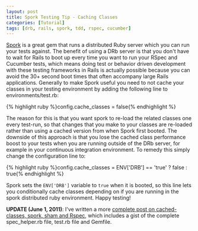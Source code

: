 ```yaml
---
layout: post
title: Spork Testing Tip - Caching Classes
categories: [Tutorial]
tags: [drb, rails, spork, tdd, rspec, cucumber]
---
```


[Spork](https://github.com/timcharper/spork) is a great gem that runs a
distributed Ruby server which you can run your tests against. The benefit of
using a DRb server is that you don't have to wait for Rails to boot up every
time you want to run your RSpec and Cucumber tests, which means doing test or
behavior driven development with these testing frameworks in Rails is actually
possible because you can avoid the 30+ second boot times that often accompany
large Rails applications. Generally to make Spork useful you need to not cache
your classes in your testing environment by adding the following line to
environments/test.rb:

{% highlight ruby %}config.cache_classes = false{% endhighlight %}

The reason for this is that you want spork to re-load the related classes one
every test-run, so that changes that you make to your classes are re-loaded
rather than using a cached version from when Spork first booted. The downside of
this approach is that you lose the cached class performance boost to your tests
when you are running outside of the DRb server, for example in your continuous
integration environment. To remedy this simply change the configuration line to:

{% highlight ruby %}config.cache_classes = ENV['DRB'] == 'true' ? false : true{% endhighlight %}

Spork sets the `ENV['DRB']` variable to `true` when it is booted, so this line
lets you conditionally cache classes depending on if you are running in the
spork distributed ruby environment. Happy testing!

**UPDATE (June 1, 2011)**: I've written a more
[complete post on cached-classes, spork, sham and Rspec][post], which includes a
gist of the complete spec_helper.rb file, test.rb file and Gemfile.

[post]: http://ablogaboutcode.com/2011/05/18/spork-rspec-sham-and-caching-classes/
